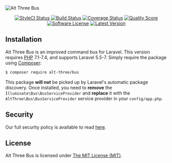 ![Alt Three Bus](https://user-images.githubusercontent.com/2829600/71490847-0de16e00-2825-11ea-8897-b42ef351832e.png)

<p align="center">
<a href="https://github.styleci.io/repos/48430841"><img src="https://github.styleci.io/repos/48430841/shield" alt="StyleCI Status"></img></a>
<a href="https://github.com/AltThree/Bus/actions?query=workflow%3ATests"><img src="https://img.shields.io/github/workflow/status/AltThree/Bus/Tests?style=flat-square" alt="Build Status"></img></a>
<a href="https://scrutinizer-ci.com/g/AltThree/Bus/code-structure"><img src="https://img.shields.io/scrutinizer/coverage/g/AltThree/Bus.svg?style=flat-square" alt="Coverage Status"></img></a>
<a href="https://scrutinizer-ci.com/g/AltThree/Bus"><img src="https://img.shields.io/scrutinizer/g/AltThree/Bus.svg?style=flat-square" alt="Quality Score"></img></a>
<a href="LICENSE"><img src="https://img.shields.io/badge/license-MIT-brightgreen.svg?style=flat-square" alt="Software License"></img></a>
<a href="https://github.com/AltThree/Bus/releases"><img src="https://img.shields.io/github/release/AltThree/Bus.svg?style=flat-square" alt="Latest Version"></img></a>
</p>


## Installation

Alt Three Bus is an improved command bus for Laravel. This version requires [PHP](https://php.net) 7.1-7.4, and supports Laravel 5.5-7. Simply require the package using [Composer](https://getcomposer.org):

```bash
$ composer require alt-three/bus
```

This package **will not** be picked up by Laravel's automatic package discovery. Once installed, you need to **remove** the `Illuminate\Bus\BusServiceProvider` and **replace** it with the `AltThree\Bus\BusServiceProvider` service provider in your `config/app.php`.


## Security

Our full security policy is available to read [here](https://github.com/AltThree/Bus/security/policy).


## License

Alt Three Bus is licensed under [The MIT License (MIT)](LICENSE).
